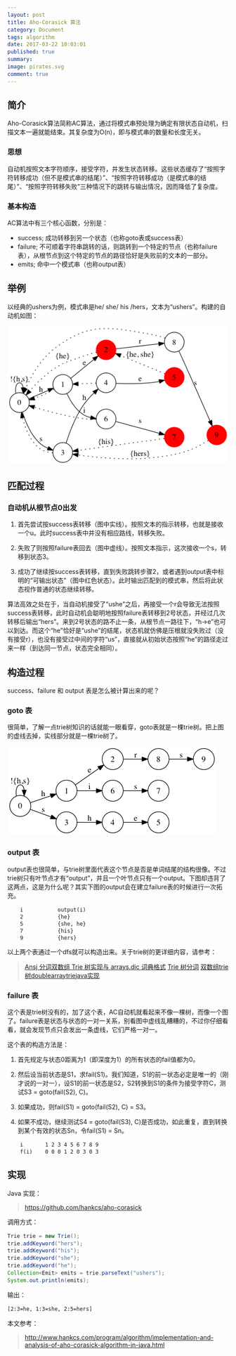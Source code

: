 ```yaml
---
layout: post
title: Aho-Corasick 算法
category: Document
tags: algorithm 
date: 2017-03-22 10:03:01
published: true
summary: 
image: pirates.svg
comment: true
---
```

## 简介

Aho-Corasick算法简称AC算法，通过将模式串预处理为确定有限状态自动机，扫描文本一遍就能结束。其复杂度为O(n)，即与模式串的数量和长度无关。

### 思想

自动机按照文本字符顺序，接受字符，并发生状态转移。这些状态缓存了“按照字符转移成功（但不是模式串的结尾）”、“按照字符转移成功（是模式串的结尾）”、“按照字符转移失败”三种情况下的跳转与输出情况，因而降低了复杂度。

### 基本构造

AC算法中有三个核心函数，分别是：

- success; 成功转移到另一个状态（也称goto表或success表）
- failure; 不可顺着字符串跳转的话，则跳转到一个特定的节点（也称failure表），从根节点到这个特定的节点的路径恰好是失败前的文本的一部分。
- emits; 命中一个模式串（也称output表）

## 举例

以经典的ushers为例，模式串是he/ she/ his /hers，文本为“ushers”。构建的自动机如图：

![自动机构建图](/postimgs/dots/aho-corasick.dot.png)

## 匹配过程

### 自动机从根节点0出发

1. 首先尝试按success表转移（图中实线）。按照文本的指示转移，也就是接收一个u。此时success表中并没有相应路线，转移失败。

2. 失败了则按照failure表回去（图中虚线）。按照文本指示，这次接收一个s，转移到状态3。

3. 成功了继续按success表转移，直到失败跳转步骤2，或者遇到output表中标明的“可输出状态”（图中红色状态）。此时输出匹配到的模式串，然后将此状态视作普通的状态继续转移。

算法高效之处在于，当自动机接受了“ushe”之后，再接受一个r会导致无法按照success表转移，此时自动机会聪明地按照failure表转移到2号状态，并经过几次转移后输出“hers”。来到2号状态的路不止一条，从根节点一路往下，“h→e”也可以到达。而这个“he”恰好是“ushe”的结尾，状态机就仿佛是压根就没失败过（没有接受r），也没有接受过中间的字符“us”，直接就从初始状态按照“he”的路径走过来一样（到达同一节点，状态完全相同）。

## 构造过程

success、failure 和 output 表是怎么被计算出来的呢？

### goto 表

很简单，了解一点trie树知识的话就能一眼看穿，goto表就是一棵trie树。把上图的虚线去掉，实线部分就是一棵trie树了。

![自动机构建图](/postimgs/dots/aho-corasick-goto.dot.png)

### output 表

output表也很简单，与trie树里面代表这个节点是否是单词结尾的结构很像。不过trie树只有叶节点才有“output”，并且一个叶节点只有一个output。下图却违背了这两点，这是为什么呢？其实下图的output会在建立failure表的时候进行一次拓充。

```vim
    i           output(i)
    2           {he}
    5           {she, he}
    7           {his}
    9           {hers}
```

以上两个表通过一个dfs就可以构造出来。关于trie树的更详细内容，请参考：

> [Ansj 分词双数组 Trie 树实现与 arrays.dic 词典格式](http://www.hankcs.com/nlp/ansj-word-pairs-array-tire-tree-achieved-with-arrays-dic-dictionary-format.html)
> [Trie 树分词](http://www.hankcs.com/program/java/tire-tree-participle.html)
> [双数组trie树doublearraytriejava实现](http://www.hankcs.com/program/java/双数组trie树doublearraytriejava实现.html)

### failure 表

这个表是trie树没有的，加了这个表，AC自动机就看起来不像一棵树，而像一个图了。failure表是状态与状态的一对一关系，别看图中虚线乱糟糟的，不过你仔细看看，就会发现节点只会发出一条虚线，它们严格一对一。

这个表的构造方法是：

1. 首先规定与状态0距离为1（即深度为1）的所有状态的fail值都为0。

2. 然后设当前状态是S1，求fail(S1)。我们知道，S1的前一状态必定是唯一的（刚才说的一对一），设S1的前一状态是S2，S2转换到S1的条件为接受字符C，测试S3 = goto(fail(S2), C)。

3. 如果成功，则fail(S1) = goto(fail(S2), C) = S3。

4. 如果不成功，继续测试S4 = goto(fail(S3), C)是否成功，如此重复，直到转换到某个有效的状态Sn，令fail(S1) = Sn。

```vim
    i       1 2 3 4 5 6 7 8 9
    f(i)    0 0 0 1 2 0 3 0 3
```

## 实现

Java 实现：

> https://github.com/hankcs/aho-corasick

调用方式：

```java
Trie trie = new Trie();
trie.addKeyword("hers");
trie.addKeyword("his");
trie.addKeyword("she");
trie.addKeyword("he");
Collection<Emit> emits = trie.parseText("ushers");
System.out.println(emits);
```

输出：

```bash
[2:3=he, 1:3=she, 2:5=hers]
```

本文参考：

> http://www.hankcs.com/program/algorithm/implementation-and-analysis-of-aho-corasick-algorithm-in-java.html

